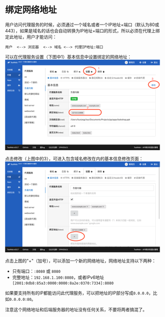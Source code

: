 # 绑定网络地址
用户访问代理服务的时候，必须通过一个域名或者一个IP地址+端口（默认为80或443），如果是域名的话也会自动转换为IP地址+端口的形式，所以必须在代理上绑定此地址，用户才能访问：
~~~
用户  <--> 浏览器  <--> 域名 <--> 代理IP地址:端口
~~~

可以在代理服务设置（下图中1）基本信息中设置绑定的网络地址：
![listen.png](listen.png)

点击修改（上图中的3），可进入包含域名修改在内的基本信息修改页面：
![listen2.png](listen2.png)

点击上图的"+"（加号），可以添加一个新的网络地址，网络地址支持以下两种：
* 只有端口：`:8080` 或 `8080`
* 完整地址：`192.168.1.100:8080`，或者IPv6地址`[2001:0db8:85a3:0000:0000:8a2e:0370:7334]:8080`

如果要支持所有的IP都能访问此代理服务，可以把地址的IP部分写成`0.0.0.0`，比如`0.0.0.0:80`。

注意这个网络地址和后端服务器的地址没有任何关系，不要将两者搞混了。